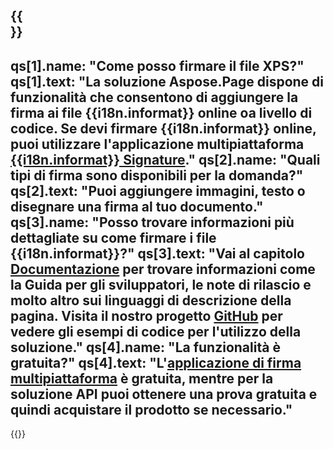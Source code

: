 ﻿---
meta: true
translation: true
deploy: false
---

{{<section faqchild>}}
---
qs[1].name: "Come posso firmare il file XPS?"
qs[1].text: "La soluzione Aspose.Page dispone di funzionalità che consentono di aggiungere la firma ai file {{i18n.informat}} online oa livello di codice. Se devi firmare {{i18n.informat}} online, puoi utilizzare l'applicazione multipiattaforma [{{i18n.informat}} Signature](https://products.aspose.app/page/signature)."
qs[2].name: "Quali tipi di firma sono disponibili per la domanda?"
qs[2].text: "Puoi aggiungere immagini, testo o disegnare una firma al tuo documento."
qs[3].name: "Posso trovare informazioni più dettagliate su come firmare i file {{i18n.informat}}?"
qs[3].text: "Vai al capitolo [Documentazione](https://docs.aspose.com/page/) per trovare informazioni come la Guida per gli sviluppatori, le note di rilascio e molto altro sui linguaggi di descrizione della pagina. Visita il nostro progetto [GitHub](https://github.com/aspose-page) per vedere gli esempi di codice per l'utilizzo della soluzione."
qs[4].name: "La funzionalità è gratuita?"
qs[4].text: "L'[applicazione di firma multipiattaforma](https://products.aspose.app/page/viewer) è gratuita, mentre per la soluzione API puoi ottenere una prova gratuita e quindi acquistare il prodotto se necessario."
---

{{<import path="/meta/schemas.md" section="faq">}} 